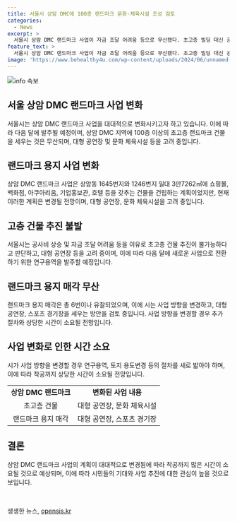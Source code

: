 ```yaml
---
title: 서울시 상암 DMC에 100층 랜드마크 문화·체육시설 조성 검토
categories:
  - News
excerpt: >
  서울시 상암 DMC 랜드마크 사업이 자금 조달 어려움 등으로 무산됐다. 초고층 빌딩 대신 공연장 등 문화·체육시설을 조성하는 방안을 검토 중. 이에 사업 방향을 바꿀 계획이며, 연구용역 발주를 통해 새로운 사업에 전환할 예정. 초기 사업은 2004년부터 추진됐으나 지지부진. 이후 주택 공급, 랜드마크 건물 등 다양한 시도 끝에 사업 재조정 중. 새로운 방향으로의 전환이 예상되나 시일이 소요될 전망.
feature_text: >
  서울시 상암 DMC 랜드마크 사업이 자금 조달 어려움 등으로 무산됐다. 초고층 빌딩 대신 공연장 등 문화·체육시설을 조성하는 방안을 검토 중. 이에 사업 방향을 바꿀 계획이며, 연구용역 발주를 통해 새로운 사업에 전환할 예정. 초기 사업은 2004년부터 추진됐으나 지지부진. 이후 주택 공급, 랜드마크 건물 등 다양한 시도 끝에 사업 재조정 중. 새로운 방향으로의 전환이 예상되나 시일이 소요될 전망.
image: 'https://www.behealthy4u.com/wp-content/uploads/2024/06/unnamed-file.png'
---
```


<p><img src="https://www.behealthy4u.com/wp-content/uploads/2024/06/unnamed-file.png" alt="info 속보" /></p>

<h2 data-ke-size="size26">서울 상암 DMC 랜드마크 사업 변화</h2>

<p data-ke-size="size16">서울시는 상암 DMC 랜드마크 사업을 대대적으로 변화시키고자 하고 있습니다. 이에 따라 다음 달에 발주될 예정이며, 상암 DMC 지역에 100층 이상의 초고층 랜드마크 건물을 세우는 것은 무산되며, 대형 공연장 및 문화 체육시설 등을 고려 중입니다.</p>

<h2 data-ke-size="size26">랜드마크 용지 사업 변화</h2>

<p data-ke-size="size16">상암 DMC 랜드마크 사업은 상암동 1645번지와 1246번지 일대 3만7262㎡에 쇼핑몰, 백화점, 아쿠아리움, 기업홍보관, 호텔 등을 갖추는 건물을 건립하는 계획이었지만, 현재 이러한 계획은 변경될 전망이며, 대형 공연장, 문화 체육시설을 고려 중입니다.</p>

<h2 data-ke-size="size26">고층 건물 추진 불발</h2>

<p data-ke-size="size16">서울시는 공사비 상승 및 자금 조달 어려움 등을 이유로 초고층 건물 추진이 불가능하다고 판단하고, 대형 공연장 등을 고려 중이며, 이에 따라 다음 달에 새로운 사업으로 전환하기 위한 연구용역을 발주할 예정입니다.</p>

<h2 data-ke-size="size26">랜드마크 용지 매각 무산</h2>

<p data-ke-size="size16">랜드마크 용지 매각은 총 6번이나 유찰되었으며, 이에 시는 사업 방향을 변경하고, 대형 공연장, 스포츠 경기장을 세우는 방안을 검토 중입니다. 사업 방향을 변경할 경우 추가 절차와 상당한 시간이 소요될 전망입니다.</p>

<h2 data-ke-size="size26">사업 변화로 인한 시간 소요</h2>

<p data-ke-size="size16">시가 사업 방향을 변경할 경우 연구용역, 토지 용도변경 등의 절차를 새로 밟아야 하며, 이에 따라 착공까지 상당한 시간이 소요될 전망입니다.</p>

<table>
  <tbody>
    <tr>
      <td style="text-align: center; height: 17px;"><b>상암 DMC 랜드마크</b></td>
      <td style="text-align: center; height: 17px;"><b>변화된 사업 내용</b></td>
    </tr>
    <tr>
      <td style="text-align: center; height: 17px;">초고층 건물</td>
      <td style="text-align: center; height: 17px;">대형 공연장, 문화 체육시설</td>
    </tr>
    <tr>
      <td style="text-align: center; height: 17px;">랜드마크 용지 매각</td>
      <td style="text-align: center; height: 17px;">대형 공연장, 스포츠 경기장</td>
    </tr>
  </tbody>
</table>

<h2 data-ke-size="size26">결론</h2>

<p data-ke-size="size16">상암 DMC 랜드마크 사업의 계획이 대대적으로 변경됨에 따라 착공까지 많은 시간이 소요될 것으로 예상되며, 이에 따라 시민들의 기대와 사업 추진에 대한 관심이 높을 것으로 보입니다.</p>

<p data-ke-size="size16">&nbsp;</p>
생생한 뉴스, <a href="https://opensis.kr" rel="dofollow">opensis.kr</a>



